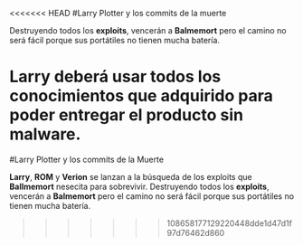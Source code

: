 <<<<<<< HEAD
#Larry Plotter y los commits de la muerte

Destruyendo todos los **exploits**, vencerán a **Balmemort** pero el camino no
será fácil porque sus portátiles no tienen mucha batería.

**Larry** deberá usar todos los conocimientos que adquirido para poder
entregar el producto sin malware.
=======

#Larry Plotter y los commits de la Muerte

**Larry**, **ROM** y **Verion** se lanzan a la búsqueda de los exploits que
**Ballmemort** nesecita para sobrevivir.
Destruyendo todos los **exploits**, vencerán a **Balmemort** pero el camino no
será fácil porque sus portátiles no tienen mucha batería.
>>>>>>> 108658177129220448dde1d47d1f97d76462d860
